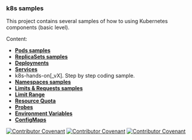 

### k8s samples

This project contains several samples of how to using Kubernetes components (basic level).

Content:

- **[Pods samples](pod/README.md)**
- **[ReplicaSets samples](replicaSet/README.md)**
- **[Deployments](deployment/README.md)**
- **[Services](deployment/README.md)**
- k8s-hands-on[_vX]. Step by step coding sample.
- **[Namespaces samples](namespaces/README.md)**
- **[Limits & Requests samples](limits-requests/README.md)**
- **[Limit Range](limit-range/README.md)**
- **[Resource Quota](resource-quota/README.md)**
- **[Probes](probes/README.md)**
- **[Environment Variables](envs/README.md)**
- **[ConfigMaps](configmaps/README.md)**






[![Contributor Covenant](https://img.shields.io/badge/Contributor%20Covenant-v2.0%20adopted-ff69b4.svg)](code_of_conduct_EN.md)
[![Contributor Covenant](https://img.shields.io/badge/Contributor%20Covenant-v2.0%20adopted-ff69b4.svg)](code_of_conduct_ES.md)
[![Contributor Covenant](https://img.shields.io/badge/Contributor%20Covenant-v2.0%20adopted-ff69b4.svg)](code_of_conduct_CA.md)











	





